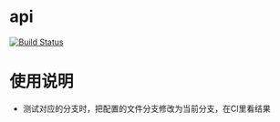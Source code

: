 # api

[![Build Status](https://travis-ci.org/wlchair/api.svg?branch=master)](https://travis-ci.org/wlchair/api)

# 使用说明

- 测试对应的分支时，把配置的文件分支修改为当前分支，在CI里看结果
